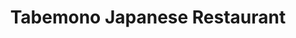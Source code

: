 ---
layout: place
title: Tabemono Japanese Restaurant
permalink: /arizona/phoenix/tabemono-japanese-restaurant.html
stateAbbr: AZ
stateName: Arizona
cityName: Phoenix
seo:
  type: restaurant
  links: null
place_id: ChIJGQphlWYEK4cRCZKh2mZLJsA
photos:
  - name: >-
      places/ChIJGQphlWYEK4cRCZKh2mZLJsA/photos/AeeoHcKrViZyETIVrwX6Yd7LHSlqMXxNIWyd8S6QcrUqONuRubWQtq6RBR9xAyurlxVKfkW6G3g5G5haof6y2rJvxOk0Nop2-zUuuezR3lYzGCxfcVJJ_izyw-5kmTH-xwKP8_J7VglEAP1bFWFN1PuJFfHZAbIkgZpI_MwJ-IXCsJkC_43K5o4NMM3noX_knbesDVH1biKPfIvwQBUUvCkVbx5JVmp7XAS39JR9tq24Q05sNkj9t1RBJd5mnPVB6BAOr9xAJfQDTS8IjYxBnnQ7V8NiW1kpRnfOOdf4mledcPLTEA
    widthPx: 2440
    heightPx: 1758
    authorAttributions:
      - displayName: Tabemono Japanese Restaurant
        uri: https://maps.google.com/maps/contrib/108396971913409668514
        photoUri: >-
          https://lh3.googleusercontent.com/a/ACg8ocLVkB9_Tg0T9SaIjBqrnOVS03fSrBhsqa_2i53RLsN5On3etg=s100-p-k-no-mo
    flagContentUri: >-
      https://www.google.com/local/imagery/report/?cb_client=maps_api_places.places_api&image_key=!1e10!2sAF1QipNFujtNX5zipIhAVrgKXDvodn_7Nmce8-2hiLd8&hl=en-US
    googleMapsUri: >-
      https://www.google.com/maps/place//data=!3m4!1e2!3m2!1sAF1QipNFujtNX5zipIhAVrgKXDvodn_7Nmce8-2hiLd8!2e10!4m2!3m1!1s0x872b046695610a19:0xc0264b66daa19209
  - name: >-
      places/ChIJGQphlWYEK4cRCZKh2mZLJsA/photos/AeeoHcJoShj7edcImNgfGiCXPIpkYSyTV1C9uDxnZJQ1VssrATSsMPTgTqHu7Sdgm-pbKUv6X63cY1bF6SHERuxzMU4Y1vwMbL5SbxvGnrUPMB83D8RgzVaeWYFU8cHG2PfMR-LP3W00KUXGCgJhxskV3cZ5ASK1V3JOOt3R5uLTDxg-MYeuCIl_0OjG35AdurqJyF7jY1nA3rMLtO55ZW50kLCS2qQFSQ80Y58gqw2XUj1wy42-26_8P1JxH5Ql1y4i4iuNE-Ej8RJMuiFtHEU6uvuKQerssh4uvnaT5H6EwvA15Q
    widthPx: 1340
    heightPx: 1826
    authorAttributions:
      - displayName: Tabemono Japanese Restaurant
        uri: https://maps.google.com/maps/contrib/108396971913409668514
        photoUri: >-
          https://lh3.googleusercontent.com/a/ACg8ocLVkB9_Tg0T9SaIjBqrnOVS03fSrBhsqa_2i53RLsN5On3etg=s100-p-k-no-mo
    flagContentUri: >-
      https://www.google.com/local/imagery/report/?cb_client=maps_api_places.places_api&image_key=!1e10!2sAF1QipO-UCvZP7m_h9IvrgchVj8CIdYlIgBpp2yjRAMf&hl=en-US
    googleMapsUri: >-
      https://www.google.com/maps/place//data=!3m4!1e2!3m2!1sAF1QipO-UCvZP7m_h9IvrgchVj8CIdYlIgBpp2yjRAMf!2e10!4m2!3m1!1s0x872b046695610a19:0xc0264b66daa19209
  - name: >-
      places/ChIJGQphlWYEK4cRCZKh2mZLJsA/photos/AeeoHcKMZ8gO82DYUCuRKcEbgPUcdEVxhjjVmNGNJpuFYdEHIaH34xNN5CzRCLqjkddx2R7Bkv9w0isk3giyHjJ9GqZYpwvlHVrQbuBhw_mQOrmoOw7CHsQQCy584xF_zBMU8rQPTuZGBXMKtEzBMVyr4ayPOfiaU7vkv7mb78Gsv2E0jgeQxHxeiyBRry-YNF81iDkCmXIN_IznOmszSzeHp_knKWJSTSxTZETIHvJ5Fg-DHc03dg7DS88rtwpt4-abOUVl1H_tba6mQg1N6qTEXnrVU3-QEFw0Wt1YYwH2Q0rixjsADY-x5__oDp-o2MsvQKmeCVIpvok_ilZqhJPt7NfkS-mApV5P08VJWkiObuav0zFjEEuiU-7gz3bQlVvj0pFOjcH2qOnM-yIxDYF_W_-7gRCSVXw_w0YrFz6SYMqu3N4
    widthPx: 4080
    heightPx: 3072
    authorAttributions:
      - displayName: antonio r
        uri: https://maps.google.com/maps/contrib/113755948203937025666
        photoUri: >-
          https://lh3.googleusercontent.com/a-/ALV-UjVL-qETwqU_Y2-pXf_dUt5hIJKxmfCg3CHIz3SWP_PJMSA92KQe=s100-p-k-no-mo
    flagContentUri: >-
      https://www.google.com/local/imagery/report/?cb_client=maps_api_places.places_api&image_key=!1e10!2sCIHM0ogKEICAgICl-5_x5wE&hl=en-US
    googleMapsUri: >-
      https://www.google.com/maps/place//data=!3m4!1e2!3m2!1sCIHM0ogKEICAgICl-5_x5wE!2e10!4m2!3m1!1s0x872b046695610a19:0xc0264b66daa19209
  - name: >-
      places/ChIJGQphlWYEK4cRCZKh2mZLJsA/photos/AeeoHcLqQtJ57Izn7zBbnKuKnWC22uFjyvUpeNf-l8sB-1tPvG-NIRXImVEKzNV7JSsp5VQa0oVqirfQooNzmVRjht2awCwV4q2zBaPZqycMCfAx_SVCHjaKh6wi1vKlwinAEVWhUV5yIn6FT0aze_hNpnbcmn0Ataim56xyOap0tHQbWJikcZgcVMnPPO3Qv3Dj3fbqdWrraMUakXCjZH_cb77gPSF3uyNvRQzT1ZPLTBSisFR58s8X6oo4UQ1B5Qe2-4dGWSepcESXufT5NmsTNbh5PjWYjipfc0_jDBiRVdPlgRcPKDhHmRgpgEiqjfqs_BKSE7QD_Wzm8v0L8sWDJrHSbVvUqkqpC-mQxXNoZc52OJz9IQM9BS0ziHlvUm8Me_d-_-SU3Q66c3TVayC6jQaz8mLsLXap1cXQX3kymseFVBzK
    widthPx: 4000
    heightPx: 3000
    authorAttributions:
      - displayName: Olen Pepple
        uri: https://maps.google.com/maps/contrib/100597490363933647582
        photoUri: >-
          https://lh3.googleusercontent.com/a/ACg8ocK0SY9i1qvLqTIiF1PydoVgPrfi4vAFv-4z_O5CE0eRYGIcJA=s100-p-k-no-mo
    flagContentUri: >-
      https://www.google.com/local/imagery/report/?cb_client=maps_api_places.places_api&image_key=!1e10!2sCIHM0ogKEICAgICR8biV4wE&hl=en-US
    googleMapsUri: >-
      https://www.google.com/maps/place//data=!3m4!1e2!3m2!1sCIHM0ogKEICAgICR8biV4wE!2e10!4m2!3m1!1s0x872b046695610a19:0xc0264b66daa19209
  - name: >-
      places/ChIJGQphlWYEK4cRCZKh2mZLJsA/photos/AeeoHcLvWflrfqQbYvnjspDN7yPWl0Q07Foc8gObTVXS_HxKE8wc2zMBPgbxcZQmVz1JSoYCLoRjcCXmVqxlQ8XUb2s2PC1tPkKyuXlN-AGWjcf1Z2jf3hEUO86eoZQVh9X8AFEQC9GGfeFf-SkU_S4vJHq1rR6CS7AH4hoJLRiGwyJ1BmfYdGA-o9jTlxNVBbSaxdFED_dnMX6BE0tXHUzbXTyvi9uk8kk61WtWBkt33SEfpjSazPSW6hV0APOfUXwCLAlfawaJ2xyM54E44VI0CtU8cvq-bPrJevxzw_LqSWKCtH4mWLsehXw2PhruP_6balU_tz683G1P-u3UZDbHjld7qSuik23kmQM8Ju1DYzn6jgXBr1zWt6OL0ixPba9UANCOz0k1Xhx7aPphLEC40pYU2CtJufBUszs5NwpSDM_jrCX0
    widthPx: 4032
    heightPx: 3024
    authorAttributions:
      - displayName: Elwin Heng
        uri: https://maps.google.com/maps/contrib/107380274194554618481
        photoUri: >-
          https://lh3.googleusercontent.com/a-/ALV-UjW0jn6hxf_bT9dRkZVfT7gS-TDqtJ9UOC6dxTyxja2-DSMX39PaFA=s100-p-k-no-mo
    flagContentUri: >-
      https://www.google.com/local/imagery/report/?cb_client=maps_api_places.places_api&image_key=!1e10!2sCIHM0ogKEICAgICclqXF3gE&hl=en-US
    googleMapsUri: >-
      https://www.google.com/maps/place//data=!3m4!1e2!3m2!1sCIHM0ogKEICAgICclqXF3gE!2e10!4m2!3m1!1s0x872b046695610a19:0xc0264b66daa19209
  - name: >-
      places/ChIJGQphlWYEK4cRCZKh2mZLJsA/photos/AeeoHcKygw0prYSTx_WcrhD1MwDdBNxHlxXXnGU_Kdt6yAWUo9puAG46sNzhKRuYiJxovHJolcBZ5ct6fJs3_DgivodXUSWeUMZl6tepWST9H_J6vP5m0LYww0nmiPY2wBmXOFVPDcaU_MkRwUtRfPqXkoAbU1QOcefd2CKVwALjUkuvnO3T9-nkz6bhDXzGwW0Y0Z_cMyjY83QcZyjlcqRYpCrgRnD-_W3LgtYEycnZJ6GiFDpzInu8gup8Zcut9p7K3qNI3FB5Xn2_WQxm2b5k7wOcPvNXIiag3Vu-cLNL6hqOO_QohE61wktZkCDUEiLeAooFzZebV19SM7Lb6Ivff4X1T5EcUVvkCsvnsyygwv1RHVZYlqh94SdE5SWqaF0NN6OLMDhXX6QqcscwO-u25U5nHQumdfNliM4zn0Hmlinliotg
    widthPx: 4032
    heightPx: 2268
    authorAttributions:
      - displayName: Weon Lee
        uri: https://maps.google.com/maps/contrib/115620145790219879247
        photoUri: >-
          https://lh3.googleusercontent.com/a-/ALV-UjW9otBnCdhLM4-75O8MEcbamovuJYPsbWlSIHgpkTBgDGsLRIYNQQ=s100-p-k-no-mo
    flagContentUri: >-
      https://www.google.com/local/imagery/report/?cb_client=maps_api_places.places_api&image_key=!1e10!2sCIHM0ogKEICAgIDEy7mZrgE&hl=en-US
    googleMapsUri: >-
      https://www.google.com/maps/place//data=!3m4!1e2!3m2!1sCIHM0ogKEICAgIDEy7mZrgE!2e10!4m2!3m1!1s0x872b046695610a19:0xc0264b66daa19209
  - name: >-
      places/ChIJGQphlWYEK4cRCZKh2mZLJsA/photos/AeeoHcIf7tCbVtZBzf6ZwXzLEHxPE-J2VqRgSeZAIphtBopZKqlsWRWy-dlHXyXMxJRisOsSGbyTe0tVVoPR3hMF1JYArn7F0PA2x_MdEU2hzijjTdyhfg_L2GgLOGtgt5xLxwcdA5hDCZjbQY2c_HcoaxF7jS3rGw59h2EHqPSUUgM-P5q0c04cy7YklmuOIoyHSVLaX1UILzwGx6hzGzXjndC1RF0vPBBGn6pTlOG5wrVmHfUY_nAYg9GqiXRL0r4O1LnHjFt_OqrkFHU0PYj8LQ1brn6V1aReC-8kOWuiNNRrdOYSO7GCLDWbMUiWE3Bfa2L5lNCfKaTcCdpZjueWosckyGFrA1wYagYrRZVh7-yr7qR46TGm4D_3cJnQmsAzWeRmdTdDV3C4BimFL1fnQ99FQAD6jHwf0Bsu-KVTahTdQQ
    widthPx: 3264
    heightPx: 1836
    authorAttributions:
      - displayName: steve weinstein
        uri: https://maps.google.com/maps/contrib/101485394340406461715
        photoUri: >-
          https://lh3.googleusercontent.com/a-/ALV-UjU2c0HG_k6zs66dYplg4C1sbROUvaxs_HLj7ftIIswTXHxdh5bhVw=s100-p-k-no-mo
    flagContentUri: >-
      https://www.google.com/local/imagery/report/?cb_client=maps_api_places.places_api&image_key=!1e10!2sCIHM0ogKEICAgICK78KoCg&hl=en-US
    googleMapsUri: >-
      https://www.google.com/maps/place//data=!3m4!1e2!3m2!1sCIHM0ogKEICAgICK78KoCg!2e10!4m2!3m1!1s0x872b046695610a19:0xc0264b66daa19209
  - name: >-
      places/ChIJGQphlWYEK4cRCZKh2mZLJsA/photos/AeeoHcL90bU4phoNNg-dMk3XVkHrs0VdbnCclZj2-FTh4CvRKbHSOmlIaPGC0MnW9WJBYgjUb5T-k9jxX59O2ARNzJLhqV3fACWtmjtELjJcCWilHDY3TV0u0u9_9J24XRbjZAmwM7riC-5dff9I-h8KvTrdHsBAHSw0SAFDx1heft-s7IrOSxaoEE0Ig6wKFYn6yaRb0pbbSaCZnbPrlM0yDczNM-9K70skKxRxQRZnERKNtC_-4YFL61mPOSIHA_ZeCE8zJsnRXmdHkRh_1DwWQOLn1FqSRtSH_m_qkqjRRbEFRAgxaKhXw8VoTRBC7Mm6au-jVjRtBKaokPI3XJHcwt6M2fuvF4a1RJxomXQfRX3k2aCPKhBBIkfEl54A1dsiIvqQcH81JDM5oyEvW72lp5ZNt5ziK3u2Rebetk5K-p2kKQ
    widthPx: 1800
    heightPx: 4000
    authorAttributions:
      - displayName: Pavel F
        uri: https://maps.google.com/maps/contrib/117668661854412739874
        photoUri: >-
          https://lh3.googleusercontent.com/a/ACg8ocIObJosrJtXRF4cG03kQaMpIwWQ9GQYqJ_bviIBeHyD2NjpE9w=s100-p-k-no-mo
    flagContentUri: >-
      https://www.google.com/local/imagery/report/?cb_client=maps_api_places.places_api&image_key=!1e10!2sCIHM0ogKEICAgIDfpP_VWg&hl=en-US
    googleMapsUri: >-
      https://www.google.com/maps/place//data=!3m4!1e2!3m2!1sCIHM0ogKEICAgIDfpP_VWg!2e10!4m2!3m1!1s0x872b046695610a19:0xc0264b66daa19209
  - name: >-
      places/ChIJGQphlWYEK4cRCZKh2mZLJsA/photos/AeeoHcI-g9WdbD2qbUYDPPm7FZtfryyaif3tv1-wZVroTOOUXtfDIbzJRTzdXC5onF5wfLOJu-Ss2mM4dVm-xKXGuWlvox6vOU0un3ItXv912Y8zoIHjgClor0Nt86-YwsoIbljnldHLW5QzpKS6ex1fjKIj0wmmE5mo6396_912udZMCIgGySUpkKoC__1nZvcoD4D1LXNsskIoaf1U06KueFJrlh9rHwBhIG_6_yzjj4NFtGpcfZdgj056gT-KqPudcm9nxdPqz96Hyjq_DSZZy5eSx_9fTMcP7LLXu9o642-rAtdZ-CvWiICLpQYJuLAua1CHEqnekKsNn29ZgK_em2q7znb7YqHYrpqlQG4wnjcvdyFnt7Gf9JaCxNK1iqRXnJh9RAMmCzWQh-2ROxgsd66iAmU6VxRKpilertvQT52OvQ
    widthPx: 4032
    heightPx: 3024
    authorAttributions:
      - displayName: Melissa
        uri: https://maps.google.com/maps/contrib/103709034910535047527
        photoUri: >-
          https://lh3.googleusercontent.com/a-/ALV-UjX9wR5soBESwMIQHe_cxleSvc9mWQXS9GehlfP-iyW8u6UcRuQG=s100-p-k-no-mo
    flagContentUri: >-
      https://www.google.com/local/imagery/report/?cb_client=maps_api_places.places_api&image_key=!1e10!2sCIHM0ogKEICAgIDE27v7dg&hl=en-US
    googleMapsUri: >-
      https://www.google.com/maps/place//data=!3m4!1e2!3m2!1sCIHM0ogKEICAgIDE27v7dg!2e10!4m2!3m1!1s0x872b046695610a19:0xc0264b66daa19209
  - name: >-
      places/ChIJGQphlWYEK4cRCZKh2mZLJsA/photos/AeeoHcLfM4JvCQ2tsXUA0Plgw3Zmp-jL6Hqlg-Rk7GH_NRlryB0KtvT0T_r02Bu0OIzKSmRafnbichxLtjyfc9jBYMD7UiO34ML9-KDv-J3NHXJ5qlfL1hN7rTmJROkEZSnddI-IIaWS0IShgh1jCdbnN00ETxSyKmocWXPSaavptDNi6Zv4jiltIvRTFxfQ80_tNk5eqEwjMH492MEziaFhTn1g_yup9Dq6OG7WtNRFkPuz3Jb27mr2mq5my0LCM3O1uiT7lCQK0hWkm8XABjudZZNingvNYJ3l0ex1wZWdyLF2UdUdLEibMdaG3BQPXZQd2ZvyLPkWWVxiKbb2gNuUeLeKbKUuQa2U21T3I80i98Q5a4cL7eDEIUBy1CzWcNmQNcYEOgTW2_ohUIhXVsd-gHvh7XBzA2zMEGTLtZP8a9E
    widthPx: 3000
    heightPx: 4000
    authorAttributions:
      - displayName: Maxwell Kinney
        uri: https://maps.google.com/maps/contrib/105166484166134714455
        photoUri: >-
          https://lh3.googleusercontent.com/a-/ALV-UjWhfaI0meAp2bPAjpRHBbi7hF98WOF1eq-oipYyNieySei3jEo=s100-p-k-no-mo
    flagContentUri: >-
      https://www.google.com/local/imagery/report/?cb_client=maps_api_places.places_api&image_key=!1e10!2sCIHM0ogKEICAgIDrmNK2cA&hl=en-US
    googleMapsUri: >-
      https://www.google.com/maps/place//data=!3m4!1e2!3m2!1sCIHM0ogKEICAgIDrmNK2cA!2e10!4m2!3m1!1s0x872b046695610a19:0xc0264b66daa19209
address: '4206 E Chandler Blvd #7, Phoenix, AZ 85048, USA'
street: '4206 E Chandler Blvd #7'
city: Phoenix
state: AZ
zip: '85048'
country: USA
neighborhood: Ahwatukee Foothills Village
latitude: '33.305822'
longitude: '-111.992471'
accessibility_options:
  wheelchairAccessibleParking: true
  wheelchairAccessibleEntrance: true
  wheelchairAccessibleRestroom: true
  wheelchairAccessibleSeating: true
business_status: OPERATIONAL
name: Tabemono Japanese Restaurant
google_maps_links:
  directionsUri: >-
    https://www.google.com/maps/dir//''/data=!4m7!4m6!1m1!4e2!1m2!1m1!1s0x872b046695610a19:0xc0264b66daa19209!3e0
  placeUri: https://maps.google.com/?cid=13845837009523937801
  writeAReviewUri: >-
    https://www.google.com/maps/place//data=!4m3!3m2!1s0x872b046695610a19:0xc0264b66daa19209!12e1
  reviewsUri: >-
    https://www.google.com/maps/place//data=!4m4!3m3!1s0x872b046695610a19:0xc0264b66daa19209!9m1!1b1
  photosUri: >-
    https://www.google.com/maps/place//data=!4m3!3m2!1s0x872b046695610a19:0xc0264b66daa19209!10e5
primary_type: Japanese Restaurant
opening_hours:
  regular: null
  current: null
secondary_opening_hours:
  regular:
    weekdayDescriptions: null
    type: null
  current:
    weekdayDescriptions: null
    type: null
phone: null
price_level: null
price_range: null
rating: null
rating_count: 0
website: null
description: >-
  Experience Tabemono Japanese Restaurant$$$Tabemono Japanese Restaurant in
  Phoenix, AZ, delivers a casual yet inviting atmosphere for enjoying authentic
  Japanese flavors, including fresh sushi and shabu-shabu. This spot stands out
  with its thoughtful vegetarian options and a selection of sake and wine,
  making it ideal for a relaxed meal with friends or family. Wheelchair
  accessibility throughout the venue ensures everyone can savor the experience,
  from the neighborhood's vibrant Ahwatukee Foothills Village setting. For those
  exploring sushi restaurants in the area, Tabemono offers a welcoming option
  that combines quality ingredients with a laid-back vibe, perfect for anyone
  seeking Japanese dining near Phoenix.
generative_summary: >-
  Experience Tabemono Japanese Restaurant$$$Tabemono Japanese Restaurant in
  Phoenix, AZ, delivers a casual yet inviting atmosphere for enjoying authentic
  Japanese flavors, including fresh sushi and shabu-shabu. This spot stands out
  with its thoughtful vegetarian options and a selection of sake and wine,
  making it ideal for a relaxed meal with friends or family. Wheelchair
  accessibility throughout the venue ensures everyone can savor the experience,
  from the neighborhood's vibrant Ahwatukee Foothills Village setting. For those
  exploring sushi restaurants in the area, Tabemono offers a welcoming option
  that combines quality ingredients with a laid-back vibe, perfect for anyone
  seeking Japanese dining near Phoenix.
generative_disclosure: Summarized by AI using the Grok-3-Mini model.
reviews: null
review_summary: >-
  Visitor Feedback Highlights$$$Folks checking out this spot often rave about
  the fresh, well-prepared sushi that hits the spot for a satisfying meal. Many
  appreciate the flavorful shabu-shabu and the variety of vegetarian choices,
  which make it easy for groups with different tastes to enjoy together. The
  service tends to be friendly and attentive, adding to the overall chill
  experience without any major hiccups. While opinions vary, it's generally seen
  as a solid pick for anyone hunting for top-rated Japanese places nearby,
  leaving visitors feeling content and ready to come back for more.
review_disclosure: Summarized by AI using the Grok-3-Mini model.
parking_options: null
payment_options: null
allow_dogs: null
curbside_pickup: null
delivery: null
dine_in: null
good_for_children: null
good_for_groups: null
good_for_sports: null
live_music: null
menu_for_children: null
outdoor_seating: null
reservable: null
restroom: null
serves_beer: null
serves_breakfast: null
serves_brunch: null
serves_cocktails: null
serves_coffee: null
serves_dinner: null
serves_dessert: null
serves_lunch: null
serves_vegetarian_food: null
serves_wine: null
takeout: null
update_category: pro
places_description: null

---